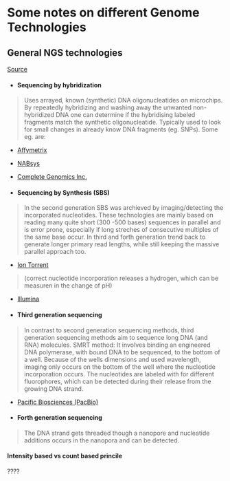 # Some notes on different Genome Technologies

## General NGS technologies
[Source](https://pubmed.ncbi.nlm.nih.gov/29851291/)

* #### Sequencing by hybridization
> Uses arrayed, known (synthetic) DNA oligonucleatides on microchips. By repeatedly hybridizing and washing away the unwanted non-hybridized DNA one can
determine if the hybridising labeled fragments match the synthetic oligonucleatide.
Typically used to look for small changes in already know DNA fragments (eg. SNPs).
Some eg. are:
* [Affymetrix](https://www.thermofisher.com/ch/en/home/life-science/microarray-analysis/affymetrix.html?category=34003&categoryIdClicked=34003&rootCategoryId=34003&navMode=34003&aId=aboutNav)
* [NABsys](https://nabsys.com/technology/)
* [Complete Genomics Inc.](https://www.completegenomics.com/)

* #### Sequencing by Synthesis (SBS)

> In the second generation SBS was archieved by imaging/detecting the incorporated nucleotides. These technologies are mainly based
on reading many quite short (300 -500 bases) sequences in parallel and is error prone, especially if long streches of consecutive multiples of the same base occur.
In third and forth generation trend back to generate longer primary read lengths, while still keeping the massive parallel approach too. 

* [Ion Torrent](https://allseq.com/knowledge-bank/sequencing-platforms/ion-torrent/)
> (correct nucleotide incorporation releases a hydrogen, which can be measuren in the change of pH)
* [Illumina](https://www.illumina.com/science/technology.html)

* #### Third generation sequencing
> In contrast to second generation sequencing methods, third generation sequencing methods aim to sequence long DNA (and RNA) molecules. 
SMRT method: It involves binding an engineered DNA polymerase, with bound DNA to be sequenced, to the bottom of a well. Because of the wells dimensions and
used wavelength, imaging only occurs on the bottom of the well where the nucleotide incorporation occurs. The nucleotides are labeled with for different fluorophores,
which can be detected during their release from the growing DNA strand.

* [Pacific Biosciences (PacBio)](https://www.pacb.com/)

* #### Forth generation sequencing
> The DNA strand gets threaded though a nanopore and nucleatide additions occurs in the nanopora and can be detected.


#### Intensity based vs count based princile
????
